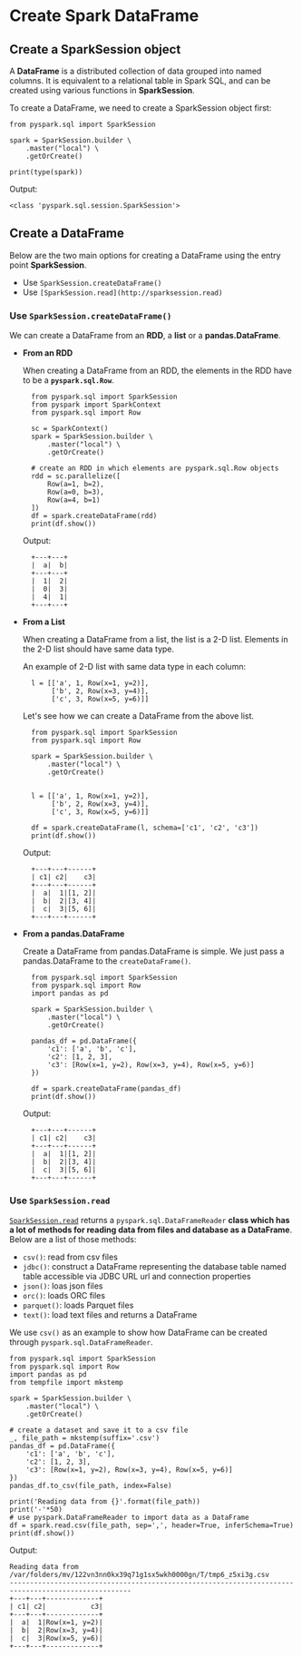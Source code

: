 # Create Spark DataFrame

## Create a SparkSession object

A **DataFrame** is a distributed collection of data grouped into named columns. It is equivalent to a relational table in Spark SQL, and can be created using various functions in **SparkSession**.

To create a DataFrame, we need to create a SparkSession object first:

    from pyspark.sql import SparkSession
    
    spark = SparkSession.builder \
        .master("local") \
        .getOrCreate()
    
    print(type(spark))

Output:

    <class 'pyspark.sql.session.SparkSession'>

## Create a DataFrame

Below are the two main options for creating a DataFrame using the entry point **SparkSession**.

- Use `SparkSession.createDataFrame()`
- Use `[SparkSession.read](http://sparksession.read)`

### Use `SparkSession.createDataFrame()`

We can create a DataFrame from an **RDD**, a **list** or a **pandas.DataFrame**.

- **From an RDD**

    When creating a DataFrame from an RDD, the elements in the RDD have to be a **`pyspark.sql.Row`**.

        from pyspark.sql import SparkSession
        from pyspark import SparkContext
        from pyspark.sql import Row
        
        sc = SparkContext()
        spark = SparkSession.builder \
            .master("local") \
            .getOrCreate()
        
        # create an RDD in which elements are pyspark.sql.Row objects
        rdd = sc.parallelize([
            Row(a=1, b=2),
            Row(a=0, b=3),
            Row(a=4, b=1)
        ])
        df = spark.createDataFrame(rdd)
        print(df.show())

    Output:

        +---+---+
        |  a|  b|
        +---+---+
        |  1|  2|
        |  0|  3|
        |  4|  1|
        +---+---+

- **From a List**

    When creating a DataFrame from a list, the list is a 2-D list. Elements in the 2-D list should have same data type.

    An example of 2-D list with same data type in each column:

        l = [['a', 1, Row(x=1, y=2)],
             ['b', 2, Row(x=3, y=4)],
             ['c', 3, Row(x=5, y=6)]]

    Let's see how we can create a DataFrame from the above list.

        from pyspark.sql import SparkSession
        from pyspark.sql import Row
        
        spark = SparkSession.builder \
            .master("local") \
            .getOrCreate()
        
        
        l = [['a', 1, Row(x=1, y=2)],
             ['b', 2, Row(x=3, y=4)],
             ['c', 3, Row(x=5, y=6)]]
        
        df = spark.createDataFrame(l, schema=['c1', 'c2', 'c3'])
        print(df.show())

    Output:

        +---+---+------+
        | c1| c2|    c3|
        +---+---+------+
        |  a|  1|[1, 2]|
        |  b|  2|[3, 4]|
        |  c|  3|[5, 6]|
        +---+---+------+

- **From a pandas.DataFrame**

    Create a DataFrame from pandas.DataFrame is simple. We just pass a pandas.DataFrame to the `createDataFrame()`.

        from pyspark.sql import SparkSession
        from pyspark.sql import Row
        import pandas as pd
        
        spark = SparkSession.builder \
            .master("local") \
            .getOrCreate()
        
        pandas_df = pd.DataFrame({
            'c1': ['a', 'b', 'c'],
            'c2': [1, 2, 3],
            'c3': [Row(x=1, y=2), Row(x=3, y=4), Row(x=5, y=6)]
        })
        
        df = spark.createDataFrame(pandas_df)
        print(df.show())

    Output:

        +---+---+------+
        | c1| c2|    c3|
        +---+---+------+
        |  a|  1|[1, 2]|
        |  b|  2|[3, 4]|
        |  c|  3|[5, 6]|
        +---+---+------+

### Use `SparkSession.read`

[`SparkSession.read`](http://sparksession.read) returns a `pyspark.sql.DataFrameReader` **class which has a lot of methods for reading data from files and database as a DataFrame**. Below are a list of those methods:

- `csv()`: read from csv files
- `jdbc()`: construct a DataFrame representing the database table named table accessible via JDBC URL url and connection properties
- `json()`: loas json files
- `orc()`: loads ORC files
- `parquet()`: loads Parquet files
- `text()`: load text files and returns a DataFrame

We use `csv()` as an example to show how DataFrame can be created through `pyspark.sql.DataFrameReader`.

    from pyspark.sql import SparkSession
    from pyspark.sql import Row
    import pandas as pd
    from tempfile import mkstemp
    
    spark = SparkSession.builder \
        .master("local") \
        .getOrCreate()
    
    # create a dataset and save it to a csv file
    _, file_path = mkstemp(suffix='.csv')
    pandas_df = pd.DataFrame({
        'c1': ['a', 'b', 'c'],
        'c2': [1, 2, 3],
        'c3': [Row(x=1, y=2), Row(x=3, y=4), Row(x=5, y=6)]
    })
    pandas_df.to_csv(file_path, index=False)
    
    print('Reading data from {}'.format(file_path))
    print('-'*50)
    # use pyspark.DataFrameReader to import data as a DataFrame
    df = spark.read.csv(file_path, sep=',', header=True, inferSchema=True)
    print(df.show())

Output:

    Reading data from /var/folders/mv/122vn3nn0kx39q71g1sx5wkh0000gn/T/tmp6_z5xi3g.csv
    ----------------------------------------------------------------------------------------------------
    +---+---+-------------+
    | c1| c2|           c3|
    +---+---+-------------+
    |  a|  1|Row(x=1, y=2)|
    |  b|  2|Row(x=3, y=4)|
    |  c|  3|Row(x=5, y=6)|
    +---+---+-------------+